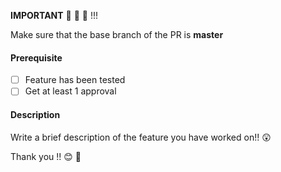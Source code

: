 **IMPORTANT** :rotating_light: :rotating_light: :rotating_light: !!!

Make sure that the base branch of the PR is **master**
#### Prerequisite
- [ ] Feature has been tested
- [ ] Get at least 1 approval

#### Description
Write a brief description of the feature you have worked on!! :astonished:

Thank you !! :blush: :pray:
